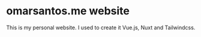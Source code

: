 # omarsantos.me website

This is my personal website. I used to create it Vue.js, Nuxt and Tailwindcss.
